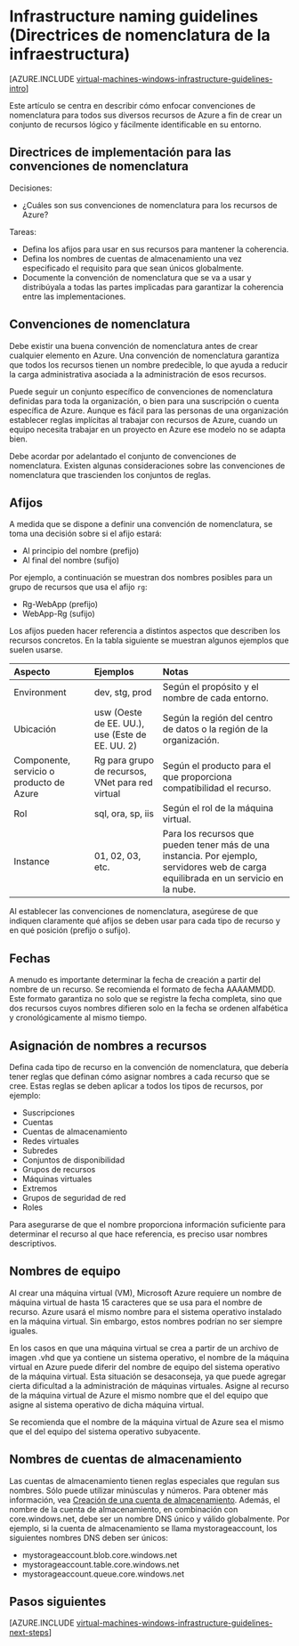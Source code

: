 <properties
	pageTitle="Directrices de nomenclatura de la infraestructura | Microsoft Azure"
	description="Obtenga información sobre las directrices clave de diseño e implementación para asignar nombres a los servicios de infraestructura de Azure."
	documentationCenter=""
	services="virtual-machines-windows"
	authors="iainfoulds"
	manager="timlt"
	editor=""
	tags="azure-resource-manager"/>

<tags
	ms.service="virtual-machines-windows"
	ms.workload="infrastructure-services"
	ms.tgt_pltfrm="vm-windows"
	ms.devlang="na"
	ms.topic="article"
	ms.date="09/08/2016"
	ms.author="iainfou"/>

# Infrastructure naming guidelines (Directrices de nomenclatura de la infraestructura)

[AZURE.INCLUDE [virtual-machines-windows-infrastructure-guidelines-intro](../../includes/virtual-machines-windows-infrastructure-guidelines-intro.md)]

Este artículo se centra en describir cómo enfocar convenciones de nomenclatura para todos sus diversos recursos de Azure a fin de crear un conjunto de recursos lógico y fácilmente identificable en su entorno.

## Directrices de implementación para las convenciones de nomenclatura

Decisiones:

- ¿Cuáles son sus convenciones de nomenclatura para los recursos de Azure?

Tareas:

- Defina los afijos para usar en sus recursos para mantener la coherencia.
- Defina los nombres de cuentas de almacenamiento una vez especificado el requisito para que sean únicos globalmente.
- Documente la convención de nomenclatura que se va a usar y distribúyala a todas las partes implicadas para garantizar la coherencia entre las implementaciones.

## Convenciones de nomenclatura

Debe existir una buena convención de nomenclatura antes de crear cualquier elemento en Azure. Una convención de nomenclatura garantiza que todos los recursos tienen un nombre predecible, lo que ayuda a reducir la carga administrativa asociada a la administración de esos recursos.

Puede seguir un conjunto específico de convenciones de nomenclatura definidas para toda la organización, o bien para una suscripción o cuenta específica de Azure. Aunque es fácil para las personas de una organización establecer reglas implícitas al trabajar con recursos de Azure, cuando un equipo necesita trabajar en un proyecto en Azure ese modelo no se adapta bien.

Debe acordar por adelantado el conjunto de convenciones de nomenclatura. Existen algunas consideraciones sobre las convenciones de nomenclatura que trascienden los conjuntos de reglas.

## Afijos

A medida que se dispone a definir una convención de nomenclatura, se toma una decisión sobre si el afijo estará:

- Al principio del nombre (prefijo)
- Al final del nombre (sufijo)

Por ejemplo, a continuación se muestran dos nombres posibles para un grupo de recursos que usa el afijo `rg`:

- Rg-WebApp (prefijo)
- WebApp-Rg (sufijo)

Los afijos pueden hacer referencia a distintos aspectos que describen los recursos concretos. En la tabla siguiente se muestran algunos ejemplos que suelen usarse.

| Aspecto | Ejemplos | Notas |
|:-------------------------------------|:-----------------------------------------------------------------------|:-----------------------------------------------------------------------------------------------------------|
| Environment | dev, stg, prod | Según el propósito y el nombre de cada entorno. |
| Ubicación | usw (Oeste de EE. UU.), use (Este de EE. UU. 2) | Según la región del centro de datos o la región de la organización. |
| Componente, servicio o producto de Azure | Rg para grupo de recursos, VNet para red virtual | Según el producto para el que proporciona compatibilidad el recurso. |
| Rol | sql, ora, sp, iis | Según el rol de la máquina virtual. |
| Instance | 01, 02, 03, etc. | Para los recursos que pueden tener más de una instancia. Por ejemplo, servidores web de carga equilibrada en un servicio en la nube. |


Al establecer las convenciones de nomenclatura, asegúrese de que indiquen claramente qué afijos se deben usar para cada tipo de recurso y en qué posición (prefijo o sufijo).

## Fechas

A menudo es importante determinar la fecha de creación a partir del nombre de un recurso. Se recomienda el formato de fecha AAAAMMDD. Este formato garantiza no solo que se registre la fecha completa, sino que dos recursos cuyos nombres difieren solo en la fecha se ordenen alfabética y cronológicamente al mismo tiempo.

## Asignación de nombres a recursos

Defina cada tipo de recurso en la convención de nomenclatura, que debería tener reglas que definan cómo asignar nombres a cada recurso que se cree. Estas reglas se deben aplicar a todos los tipos de recursos, por ejemplo:

- Suscripciones
- Cuentas
- Cuentas de almacenamiento
- Redes virtuales
- Subredes
- Conjuntos de disponibilidad
- Grupos de recursos
- Máquinas virtuales
- Extremos
- Grupos de seguridad de red
- Roles

Para asegurarse de que el nombre proporciona información suficiente para determinar el recurso al que hace referencia, es preciso usar nombres descriptivos.

## Nombres de equipo

Al crear una máquina virtual (VM), Microsoft Azure requiere un nombre de máquina virtual de hasta 15 caracteres que se usa para el nombre de recurso. Azure usará el mismo nombre para el sistema operativo instalado en la máquina virtual. Sin embargo, estos nombres podrían no ser siempre iguales.

En los casos en que una máquina virtual se crea a partir de un archivo de imagen .vhd que ya contiene un sistema operativo, el nombre de la máquina virtual en Azure puede diferir del nombre de equipo del sistema operativo de la máquina virtual. Esta situación se desaconseja, ya que puede agregar cierta dificultad a la administración de máquinas virtuales. Asigne al recurso de la máquina virtual de Azure el mismo nombre que el del equipo que asigne al sistema operativo de dicha máquina virtual.

Se recomienda que el nombre de la máquina virtual de Azure sea el mismo que el del equipo del sistema operativo subyacente.

## Nombres de cuentas de almacenamiento

Las cuentas de almacenamiento tienen reglas especiales que regulan sus nombres. Sólo puede utilizar minúsculas y números. Para obtener más información, vea [Creación de una cuenta de almacenamiento](../storage/storage-create-storage-account.md#create-a-storage-account). Además, el nombre de la cuenta de almacenamiento, en combinación con core.windows.net, debe ser un nombre DNS único y válido globalmente. Por ejemplo, si la cuenta de almacenamiento se llama mystorageaccount, los siguientes nombres DNS deben ser únicos:

- mystorageaccount.blob.core.windows.net
- mystorageaccount.table.core.windows.net
- mystorageaccount.queue.core.windows.net


## Pasos siguientes
[AZURE.INCLUDE [virtual-machines-windows-infrastructure-guidelines-next-steps](../../includes/virtual-machines-windows-infrastructure-guidelines-next-steps.md)]

<!---HONumber=AcomDC_0914_2016-->